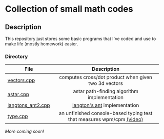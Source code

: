# Collection of small math codes

## Description
This repository just stores some basic programs that I've coded and use to make life (mostly homework) easier.

### Directory

| File          | Description   |
| ------------- |:-------------:|
| [vectors.cpp](https://github.com/alecstem/lib/blob/main/math/vectors.cpp)           | computes cross/dot product when given two 3d vectors     |
| [astar.cpp](https://github.com/alecstem/lib/blob/main/algo/astar.cpp)                      | astar path-finding algorithm implementation           |
| [langtons_ant2.cpp](https://github.com/alecstem/lib/blob/main/algo/langtons_ant2.cpp) | [langton's ant](https://en.wikipedia.org/wiki/Langton%27s_ant) implementation |
| [type.cpp](https://github.com/alecstem/lib/tree/main/algo/type) | an unfinished console-based typing test that measures wpm/cpm [(video)](https://www.youtube.com/watch?v=oW_xD7zLnd4)

_More coming soon!_
